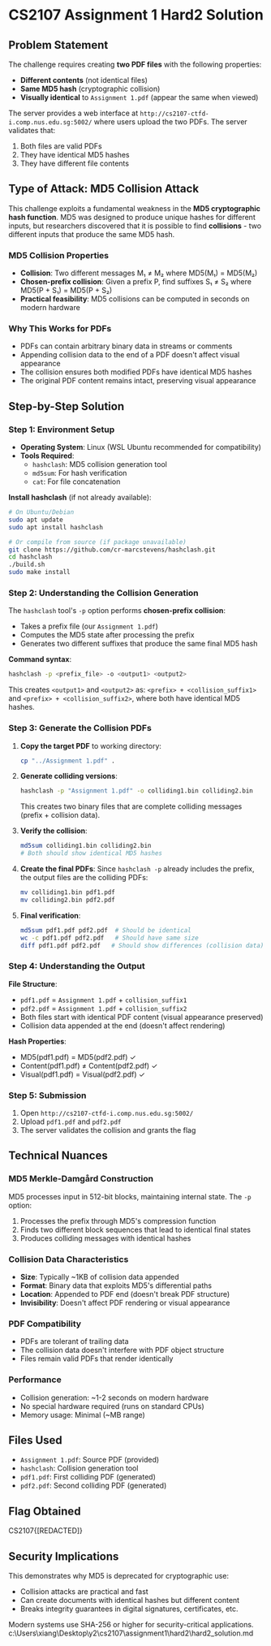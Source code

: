 # CS2107 Assignment 1 Hard2 Solution

## Problem Statement

The challenge requires creating **two PDF files** with the following properties:
- **Different contents** (not identical files)
- **Same MD5 hash** (cryptographic collision)
- **Visually identical** to `Assignment 1.pdf` (appear the same when viewed)

The server provides a web interface at `http://cs2107-ctfd-i.comp.nus.edu.sg:5002/` where users upload the two PDFs. The server validates that:
1. Both files are valid PDFs
2. They have identical MD5 hashes
3. They have different file contents

## Type of Attack: MD5 Collision Attack

This challenge exploits a fundamental weakness in the **MD5 cryptographic hash function**. MD5 was designed to produce unique hashes for different inputs, but researchers discovered that it is possible to find **collisions** - two different inputs that produce the same MD5 hash.

### MD5 Collision Properties
- **Collision**: Two different messages M₁ ≠ M₂ where MD5(M₁) = MD5(M₂)
- **Chosen-prefix collision**: Given a prefix P, find suffixes S₁ ≠ S₂ where MD5(P + S₁) = MD5(P + S₂)
- **Practical feasibility**: MD5 collisions can be computed in seconds on modern hardware

### Why This Works for PDFs
- PDFs can contain arbitrary binary data in streams or comments
- Appending collision data to the end of a PDF doesn't affect visual appearance
- The collision ensures both modified PDFs have identical MD5 hashes
- The original PDF content remains intact, preserving visual appearance

## Step-by-Step Solution

### Step 1: Environment Setup
- **Operating System**: Linux (WSL Ubuntu recommended for compatibility)
- **Tools Required**:
  - `hashclash`: MD5 collision generation tool
  - `md5sum`: For hash verification
  - `cat`: For file concatenation

**Install hashclash** (if not already available):
```bash
# On Ubuntu/Debian
sudo apt update
sudo apt install hashclash

# Or compile from source (if package unavailable)
git clone https://github.com/cr-marcstevens/hashclash.git
cd hashclash
./build.sh
sudo make install
```

### Step 2: Understanding the Collision Generation
The `hashclash` tool's `-p` option performs **chosen-prefix collision**:
- Takes a prefix file (our `Assignment 1.pdf`)
- Computes the MD5 state after processing the prefix
- Generates two different suffixes that produce the same final MD5 hash

**Command syntax**:
```bash
hashclash -p <prefix_file> -o <output1> <output2>
```

This creates `<output1>` and `<output2>` as: `<prefix> + <collision_suffix1>` and `<prefix> + <collision_suffix2>`, where both have identical MD5 hashes.

### Step 3: Generate the Collision PDFs

1. **Copy the target PDF** to working directory:
   ```bash
   cp "../Assignment 1.pdf" .
   ```

2. **Generate colliding versions**:
   ```bash
   hashclash -p "Assignment 1.pdf" -o colliding1.bin colliding2.bin
   ```

   This creates two binary files that are complete colliding messages (prefix + collision data).

3. **Verify the collision**:
   ```bash
   md5sum colliding1.bin colliding2.bin
   # Both should show identical MD5 hashes
   ```

4. **Create the final PDFs**:
   Since `hashclash -p` already includes the prefix, the output files are the colliding PDFs:
   ```bash
   mv colliding1.bin pdf1.pdf
   mv colliding2.bin pdf2.pdf
   ```

5. **Final verification**:
   ```bash
   md5sum pdf1.pdf pdf2.pdf  # Should be identical
   wc -c pdf1.pdf pdf2.pdf   # Should have same size
   diff pdf1.pdf pdf2.pdf   # Should show differences (collision data)
   ```

### Step 4: Understanding the Output

**File Structure**:
- `pdf1.pdf` = `Assignment 1.pdf` + `collision_suffix1`
- `pdf2.pdf` = `Assignment 1.pdf` + `collision_suffix2`
- Both files start with identical PDF content (visual appearance preserved)
- Collision data appended at the end (doesn't affect rendering)

**Hash Properties**:
- MD5(pdf1.pdf) = MD5(pdf2.pdf) ✓
- Content(pdf1.pdf) ≠ Content(pdf2.pdf) ✓
- Visual(pdf1.pdf) = Visual(pdf2.pdf) ✓

### Step 5: Submission

1. Open `http://cs2107-ctfd-i.comp.nus.edu.sg:5002/`
2. Upload `pdf1.pdf` and `pdf2.pdf`
3. The server validates the collision and grants the flag

## Technical Nuances

### MD5 Merkle-Damgård Construction
MD5 processes input in 512-bit blocks, maintaining internal state. The `-p` option:
1. Processes the prefix through MD5's compression function
2. Finds two different block sequences that lead to identical final states
3. Produces colliding messages with identical hashes

### Collision Data Characteristics
- **Size**: Typically ~1KB of collision data appended
- **Format**: Binary data that exploits MD5's differential paths
- **Location**: Appended to PDF end (doesn't break PDF structure)
- **Invisibility**: Doesn't affect PDF rendering or visual appearance

### PDF Compatibility
- PDFs are tolerant of trailing data
- The collision data doesn't interfere with PDF object structure
- Files remain valid PDFs that render identically

### Performance
- Collision generation: ~1-2 seconds on modern hardware
- No special hardware required (runs on standard CPUs)
- Memory usage: Minimal (~MB range)

## Files Used

- `Assignment 1.pdf`: Source PDF (provided)
- `hashclash`: Collision generation tool
- `pdf1.pdf`: First colliding PDF (generated)
- `pdf2.pdf`: Second colliding PDF (generated)

## Flag Obtained

CS2107{[REDACTED]}

## Security Implications

This demonstrates why MD5 is deprecated for cryptographic use:
- Collision attacks are practical and fast
- Can create documents with identical hashes but different content
- Breaks integrity guarantees in digital signatures, certificates, etc.

Modern systems use SHA-256 or higher for security-critical applications.</content>
<parameter name="filePath">c:\Users\xiang\Desktop\y2\cs2107\assignment1\hard2\hard2_solution.md